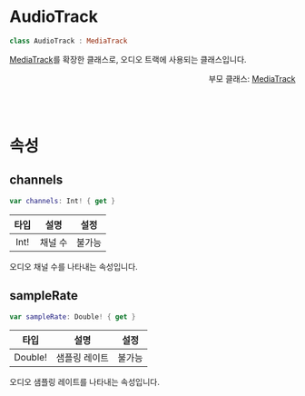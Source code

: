 # AudioTrack

```swift
class AudioTrack : MediaTrack  
```

[MediaTrack](../media-track/home.md)를 확장한 클래스로, 오디오 트랙에 사용되는 클래스입니다.

<div align="right">
부모 클래스: <a href="../media-track/home.md">MediaTrack</a>
</div>

<br><br>
# 속성

## channels

```swift
var channels: Int! { get }
```

| 타입 | 설명 | 설정 |
|:--:|:--:|:--:|
|Int!|채널 수|불가능|

오디오 채널 수를 나타내는 속성입니다.

## sampleRate

```swift
var sampleRate: Double! { get }
```

| 타입 | 설명 | 설정 |
|:--:|:--:|:--:|
|Double!|샘플링 레이트|불가능|

오디오 샘플링 레이트를 나타내는 속성입니다.